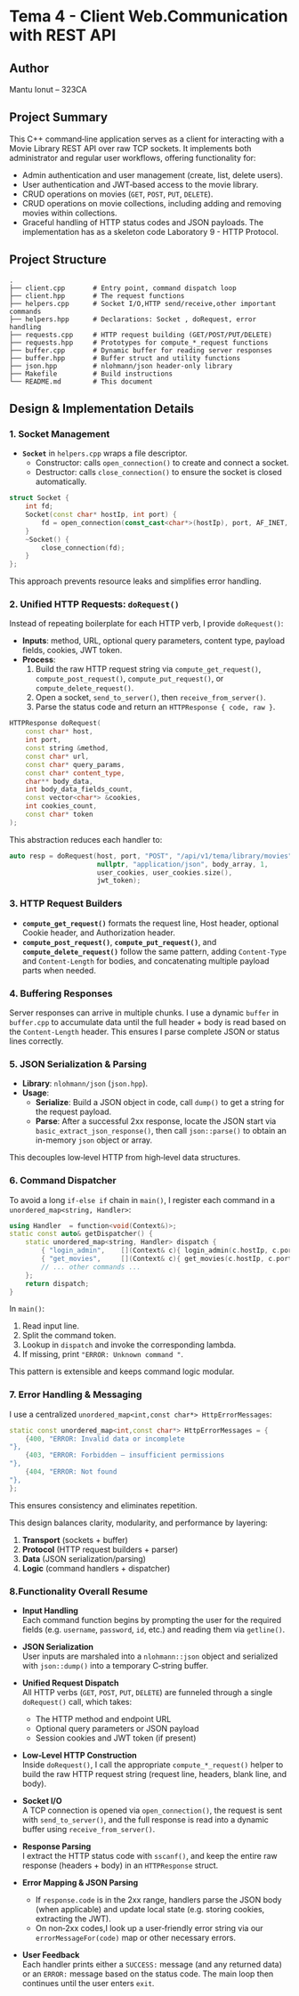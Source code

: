 # Tema 4 - Client Web.Communication with REST API

## Author
Mantu Ionut – 323CA

## Project Summary
This C++ command‑line application serves as a client for interacting with a Movie Library REST API over raw TCP sockets. It implements both administrator and regular user workflows, offering functionality for:

- Admin authentication and user management (create, list, delete users).
- User authentication and JWT‑based access to the movie library.
- CRUD operations on movies (`GET`, `POST`, `PUT`, `DELETE`).
- CRUD operations on movie collections, including adding and removing movies within collections.
- Graceful handling of HTTP status codes and JSON payloads.
The implementation has as a skeleton code Laboratory 9 - HTTP Protocol.

## Project Structure
```
.
├── client.cpp       # Entry point, command dispatch loop
├── client.hpp       # The request functions
├── helpers.cpp      # Socket I/O,HTTP send/receive,other important commands
├── helpers.hpp      # Declarations: Socket , doRequest, error handling
├── requests.cpp     # HTTP request building (GET/POST/PUT/DELETE)
├── requests.hpp     # Prototypes for compute_*_request functions
├── buffer.cpp       # Dynamic buffer for reading server responses
├── buffer.hpp       # Buffer struct and utility functions
├── json.hpp         # nlohmann/json header-only library
├── Makefile         # Build instructions
└── README.md        # This document
```

## Design & Implementation Details

### 1. Socket Management 
- **`Socket`** in `helpers.cpp` wraps a file descriptor.
  - Constructor: calls `open_connection()` to create and connect a socket.
  - Destructor: calls `close_connection()` to ensure the socket is closed automatically.

```cpp
struct Socket {
    int fd;
    Socket(const char* hostIp, int port) {
        fd = open_connection(const_cast<char*>(hostIp), port, AF_INET, SOCK_STREAM, 0);
    }
    ~Socket() {
        close_connection(fd);
    }
};
```

This approach prevents resource leaks and simplifies error handling.

### 2. Unified HTTP Requests: `doRequest()`
Instead of repeating boilerplate for each HTTP verb, I provide `doRequest()`:

- **Inputs**: method, URL, optional query parameters, content type, payload fields, cookies, JWT token.
- **Process**:
  1. Build the raw HTTP request string via `compute_get_request()`, `compute_post_request()`, `compute_put_request()`, or `compute_delete_request()`.
  2. Open a socket, `send_to_server()`, then `receive_from_server()`.
  3. Parse the status code and return an `HTTPResponse { code, raw }`.

```cpp
HTTPResponse doRequest(
    const char* host,
    int port,
    const string &method,
    const char* url,
    const char* query_params,
    const char* content_type,
    char** body_data,
    int body_data_fields_count,
    const vector<char*> &cookies,
    int cookies_count,
    const char* token
);
```

This abstraction reduces each handler to:
```cpp
auto resp = doRequest(host, port, "POST", "/api/v1/tema/library/movies",
                      nullptr, "application/json", body_array, 1,
                      user_cookies, user_cookies.size(),
                      jwt_token);
```

### 3. HTTP Request Builders
- **`compute_get_request()`** formats the request line, Host header, optional Cookie header, and Authorization header.
- **`compute_post_request()`**, **`compute_put_request()`**, and **`compute_delete_request()`** follow the same pattern, adding `Content-Type` and `Content-Length` for bodies, and concatenating multiple payload parts when needed.

### 4. Buffering Responses
Server responses can arrive in multiple chunks. I use a dynamic `buffer` in `buffer.cpp` to accumulate data until the full header + body is read based on the `Content-Length` header. This ensures I parse complete JSON or status lines correctly.

### 5. JSON Serialization & Parsing
- **Library**: `nlohmann/json` (`json.hpp`).
- **Usage**:
  - **Serialize**: Build a JSON object in code, call `dump()` to get a string for the request payload.
  - **Parse**: After a successful 2xx response, locate the JSON start via `basic_extract_json_response()`, then call `json::parse()` to obtain an in-memory `json` object or array.

This decouples low‑level HTTP from high‑level data structures.

### 6. Command Dispatcher
To avoid a long `if-else if` chain in `main()`, I register each command in a `unordered_map<string, Handler>`:

```cpp
using Handler  = function<void(Context&)>;
static const auto& getDispatcher() {
    static unordered_map<string, Handler> dispatch {
        { "login_admin",    [](Context& c){ login_admin(c.hostIp, c.port, *c.adminCookies); } },
        { "get_movies",     [](Context& c){ get_movies(c.hostIp, c.port, *c.userCookies, *c.token); } },
        // ... other commands ...
    };
    return dispatch;
}
```

In `main()`:
1. Read input line.
2. Split the command token.
3. Lookup in `dispatch` and invoke the corresponding lambda.
4. If missing, print `"ERROR: Unknown command
"`.

This pattern is extensible and keeps command logic modular.

### 7. Error Handling & Messaging
I use a centralized `unordered_map<int,const char*> HttpErrorMessages`:

```cpp
static const unordered_map<int,const char*> HttpErrorMessages = {
    {400, "ERROR: Invalid data or incomplete
"},
    {403, "ERROR: Forbidden – insufficient permissions
"},
    {404, "ERROR: Not found
"},
};

```

This ensures consistency and eliminates repetition.


This design balances clarity, modularity, and performance by layering:

1. **Transport** (sockets + buffer)
2. **Protocol** (HTTP request builders + parser)
3. **Data** (JSON serialization/parsing)
4. **Logic** (command handlers + dispatcher)

### 8.Functionality Overall Resume 

- **Input Handling**  
  Each command function begins by prompting the user for the required fields (e.g. `username`, `password`, `id`, etc.) and reading them via `getline()`.

- **JSON Serialization**  
  User inputs are marshaled into a `nlohmann::json` object and serialized with `json::dump()` into a temporary C‐string buffer.

- **Unified Request Dispatch**  
  All HTTP verbs (`GET`, `POST`, `PUT`, `DELETE`) are funneled through a single `doRequest()` call, which takes:
  - The HTTP method and endpoint URL  
  - Optional query parameters or JSON payload  
  - Session cookies and JWT token (if present)

- **Low‐Level HTTP Construction**  
  Inside `doRequest()`, I call the appropriate `compute_*_request()` helper to build the raw HTTP request string (request line, headers, blank line, and body).

- **Socket I/O**  
  A TCP connection is opened via `open_connection()`, the request is sent with `send_to_server()`, and the full response is read into a dynamic buffer using `receive_from_server()`.

- **Response Parsing**  
  I extract the HTTP status code with `sscanf()`, and keep the entire raw response (headers + body) in an `HTTPResponse` struct.

- **Error Mapping & JSON Parsing**  
  - If `response.code` is in the 2xx range, handlers parse the JSON body (when applicable) and update local state (e.g. storing cookies, extracting the JWT).  
  - On non‐2xx codes,I look up a user‐friendly error string via our `errorMessageFor(code)` map or other necessary errors.

- **User Feedback**  
  Each handler prints either a `SUCCESS:` message (and any returned data) or an `ERROR:` message based on the status code. The main loop then continues until the user enters `exit`.  

